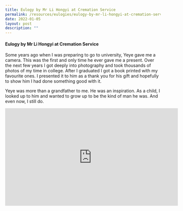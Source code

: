 ```yaml
---
title: Eulogy by Mr Li Hongyi at Cremation Service
permalink: /resources/eulogies/eulogy-by-mr-li-hongyi-at-cremation-service/
date: 2022-01-05
layout: post
description: ""
---
```

#### Eulogy by Mr Li Hongyi at Cremation Service

Some years ago when I was preparing to go to university, Yeye gave me a camera. This was the first and only time he ever gave me a present. Over the next few years I got deeply into photography and took thousands of photos of my time in college. After I graduated I got a book printed with my favourite ones. I presented it to him as a thank you for his gift and hopefully to show him I had done something good with it.

Yeye was more than a grandfather to me. He was an inspiration. As a child, I looked up to him and wanted to grow up to be the kind of man he was. And even now, I still do.

<iframe width="560" height="315" src="https://www.youtube.com/embed/a_OwafESoIs" title="YouTube video player" frameborder="0" allow="accelerometer; autoplay; clipboard-write; encrypted-media; gyroscope; picture-in-picture" allowfullscreen></iframe>
